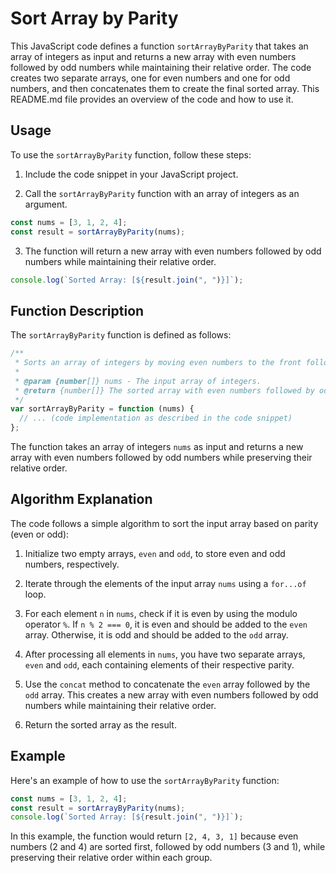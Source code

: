 # Sort Array by Parity

This JavaScript code defines a function `sortArrayByParity` that takes an array of integers as input and returns a new array with even numbers followed by odd numbers while maintaining their relative order. The code creates two separate arrays, one for even numbers and one for odd numbers, and then concatenates them to create the final sorted array. This README.md file provides an overview of the code and how to use it.

## Usage

To use the `sortArrayByParity` function, follow these steps:

1. Include the code snippet in your JavaScript project.

2. Call the `sortArrayByParity` function with an array of integers as an argument.

```javascript
const nums = [3, 1, 2, 4];
const result = sortArrayByParity(nums);
```

3. The function will return a new array with even numbers followed by odd numbers while maintaining their relative order.

```javascript
console.log(`Sorted Array: [${result.join(", ")}]`);
```

## Function Description

The `sortArrayByParity` function is defined as follows:

```javascript
/**
 * Sorts an array of integers by moving even numbers to the front followed by odd numbers.
 *
 * @param {number[]} nums - The input array of integers.
 * @return {number[]} The sorted array with even numbers followed by odd numbers.
 */
var sortArrayByParity = function (nums) {
  // ... (code implementation as described in the code snippet)
};
```

The function takes an array of integers `nums` as input and returns a new array with even numbers followed by odd numbers while preserving their relative order.

## Algorithm Explanation

The code follows a simple algorithm to sort the input array based on parity (even or odd):

1. Initialize two empty arrays, `even` and `odd`, to store even and odd numbers, respectively.

2. Iterate through the elements of the input array `nums` using a `for...of` loop.

3. For each element `n` in `nums`, check if it is even by using the modulo operator `%`. If `n % 2 === 0`, it is even and should be added to the `even` array. Otherwise, it is odd and should be added to the `odd` array.

4. After processing all elements in `nums`, you have two separate arrays, `even` and `odd`, each containing elements of their respective parity.

5. Use the `concat` method to concatenate the `even` array followed by the `odd` array. This creates a new array with even numbers followed by odd numbers while maintaining their relative order.

6. Return the sorted array as the result.

## Example

Here's an example of how to use the `sortArrayByParity` function:

```javascript
const nums = [3, 1, 2, 4];
const result = sortArrayByParity(nums);
console.log(`Sorted Array: [${result.join(", ")}]`);
```

In this example, the function would return `[2, 4, 3, 1]` because even numbers (2 and 4) are sorted first, followed by odd numbers (3 and 1), while preserving their relative order within each group.
